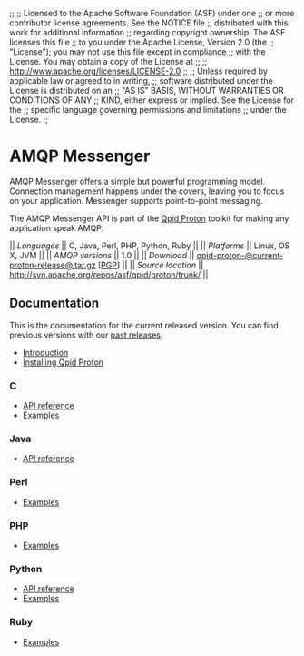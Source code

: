 ;;
;; Licensed to the Apache Software Foundation (ASF) under one
;; or more contributor license agreements.  See the NOTICE file
;; distributed with this work for additional information
;; regarding copyright ownership.  The ASF licenses this file
;; to you under the Apache License, Version 2.0 (the
;; "License"); you may not use this file except in compliance
;; with the License.  You may obtain a copy of the License at
;; 
;;   http://www.apache.org/licenses/LICENSE-2.0
;; 
;; Unless required by applicable law or agreed to in writing,
;; software distributed under the License is distributed on an
;; "AS IS" BASIS, WITHOUT WARRANTIES OR CONDITIONS OF ANY
;; KIND, either express or implied.  See the License for the
;; specific language governing permissions and limitations
;; under the License.
;;

# AMQP Messenger

AMQP Messenger offers a simple but powerful programming model.
Connection management happens under the covers, leaving you to focus
on your application.  Messenger supports point-to-point messaging.

The AMQP Messenger API is part of the
[Qpid Proton](@site-url@/proton/index.html) toolkit for making any
application speak AMQP.

  || *Languages* || C, Java, Perl, PHP, Python, Ruby ||
  || *Platforms* || Linux, OS X, JVM ||
  || *AMQP versions* || 1.0 ||
  || *Download* || [qpid-proton-@current-proton-release@.tar.gz](http://www.apache.org/dyn/closer.cgi/qpid/proton/@current-proton-release@/qpid-proton-@current-proton-release@.tar.gz) \[[PGP](http://www.apache.org/dist/qpid/proton/@current-proton-release@/qpid-proton-@current-proton-release@.tar.gz.asc)] ||
  || *Source location* ||  <http://svn.apache.org/repos/asf/qpid/proton/trunk/> ||

## Documentation

This is the documentation for the current released version.  You can
find previous versions with our
[past releases](@site-url@/releases/index.html#past-releases).

 - [Introduction](book/index.html)
 - [Installing Qpid Proton](http://svn.apache.org/repos/asf/qpid/proton/tags/@current-proton-release@/README)

<div class="two-column" markdown="1">

### C

 - [API reference](@current-proton-release-url@/protocol-engine/c/api/messenger_8h.html)
 - [Examples](@current-proton-release-url@/messenger/c/examples/index.html)
 
### Java

 - [API reference](@current-proton-release-url@/protocol-engine/java/api/org/apache/qpid/proton/messenger/Messenger.html)

### Perl

 - [Examples](@current-proton-release-url@/messenger/perl/examples/index.html)

### PHP

 - [Examples](@current-proton-release-url@/messenger/php/examples/index.html)

### Python

 - [API reference](@current-proton-release-url@/protocol-engine/python/api/proton.Messenger-class.html)
 - [Examples](@current-proton-release-url@/messenger/python/examples/index.html)

### Ruby

 - [Examples](@current-proton-release-url@/messenger/ruby/examples/index.html)

</div>
